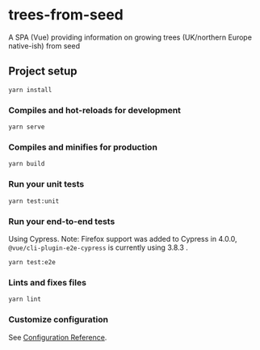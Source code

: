 # trees-from-seed
A SPA (Vue) providing information on growing trees (UK/northern Europe native-ish) from seed

## Project setup
```
yarn install
```

### Compiles and hot-reloads for development
```
yarn serve
```

### Compiles and minifies for production
```
yarn build
```

### Run your unit tests
```
yarn test:unit
```

### Run your end-to-end tests
Using Cypress. Note: Firefox support was added to Cypress in 4.0.0, `@vue/cli-plugin-e2e-cypress` is currently using 3.8.3 .
```
yarn test:e2e
```

### Lints and fixes files
```
yarn lint
```

### Customize configuration
See [Configuration Reference](https://cli.vuejs.org/config/).
